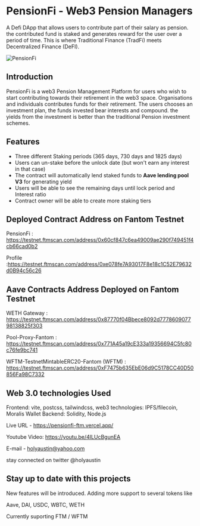 # PensionFi - Web3 Pension Managers
A Defi DApp that allows users to contribute part of their salary as pension. the contributed fund is staked and generates reward for the user over a period of time. This is where Traditional Finance (TradFi) meets Decentralized Finance (DeFI). 

![PensionFi](https://i.ibb.co/f0fwrtd/logoblack.png)

## Introduction
PensionFi is a web3 Pension Management Platform for users who wish to start contributing towards their retirement in the web3 space. Organisations and individuals contributes funds for their retirement. The users chooses an investment plan, the funds invested bear interests and compound. the yields from the investment is better than the traditional Pension investment schemes.

## Features
* Three different Staking periods (365 days, 730 days and 1825 days)
* Users can un-stake before the unlock date (but won't earn any interest in that case)
* The contract will automatically lend staked funds to **Aave lending pool V3** for generating yield
* Users will be able to see the remaining days until lock period and Interest ratio
* Contract owner will be able to create more staking tiers

## Deployed Contract Address on Fantom Testnet

PensionFi : https://testnet.ftmscan.com/address/0x60cf847c6ea49009ae290f749451f4cb66cad0b2

Profile :https://testnet.ftmscan.com/address/0xe078fe7A93017F8e18c1C52E79632d0B94c56c26

## Aave Contracts Address Deployed on Fantom Testnet
WETH Gateway : https://testnet.ftmscan.com/address/0x87770f04Bbece8092d777860907798138825f303

Pool-Proxy-Fantom : https://testnet.ftmscan.com/address/0x771A45a19cE333a19356694C5fc80c76fe9bc741

WFTM-TestnetMintableERC20-Fantom (WFTM) : https://testnet.ftmscan.com/address/0xF7475b635EbE06d9C5178CC40D50856Fa98C7332

## Web 3.0 technologies Used

Frontend: vite, postcss, tailwindcss, 
web3 technologies: IPFS/filecoin, Moralis Wallet
Backend: Solidity, Node.js

Live URL - https://pensionfi-ftm.vercel.app/

Youtube Video: https://youtu.be/4ILUcBgunEA

E-mail - holyaustin@yahoo.com

stay connected on twitter @holyaustin

## Stay up to date with this projects
New features will be introduced. 
Adding more support to several tokens like

Aave, DAI, USDC, WBTC, WETH

Currently suporting FTM / WFTM

